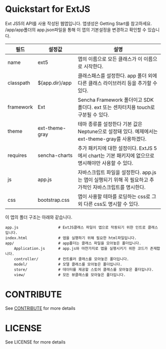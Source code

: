 # Quickstart for ExtJS

Ext JS5의 API를 사용 작성된 웹앱입니다. 앱생성은 Getting Start를 참고하세요. /app/app폴더의 app.json파일을 통해 이 앱의 기본설정을 변경하고 확인할 수 있습니다.


| 필드    |      설정값      |  설명 |
|----------|-------------|------|
| name      |  ext5 | 앱의 이름으로 모든 클래스가 이 이름으로 시작한다. |
| classpath|    ${app.dir}/app   |   클래스패스를 설정한다. app 폴더 외에 다른 클래스 라이브러리 등을 추가할 수 있다. |
| framework | Ext|    Sencha Framework 폴더이고 SDK 폴더다. ext 또는 센차터치용 touch로 구분될 수 있다. |
|theme|ext-theme-gray|테마 종류를 설정한다 기본 값은 Neptune으로 설정돼 있다. 예제에서는 ext-theme-gray를 사용하겠다.|
|requires|sencha-charts|추가 패키지에 대한 설정이다. ExtJS 5에서 chart는 기본 패키지에 없으므로 명시해야만 사용할 수 있다.|
|js|app.js|자바스크립트 파일을 설정한다. app.js는 앱이 실행되기 위해 꼭 필요하고 추가적인 자바스크립트를 명시한다.|
|css | bootstrap.css | 앱이 사용할 테마를 로딩하는 css로 그외 다른 css도 명시할 수 있다.|


이 앱의 폴더 구조는 아래와 같습니다.

    app.js                  # ExtJS클래스 파일이 앱으로 작동되기 위한 인트로 클래스입니다.
    index.html              # 앱을 실행하기 위해 필요한 html파일입니다.
    app/                    # app폴더는 클래스 파일을 모아놓은 폴더입니다.
        Application.js      # app.js와 마찬가지로 앱을 실행시키기 위한 코드가 존재합니다.
        controller/         # 컨트롤러 클래스를 모아놓은 폴더입니다.
        model/              # 모델 클래스를 모아놓은 폴더입니다. 
        store/              # 데이터를 제공할 스토어 클래스를 모아놓은 폴더입니다.
        view/               # 모든 뷰클래스를 모아놓은 폴더입니다.
 
# CONTRIBUTE

See [CONTRIBUTE](https://github.com/KoreaHTML5/dev.koreahtml5.kr/blob/master/CONTRIBUTE.md) for more details

# LICENSE

See LICENSE for more details
